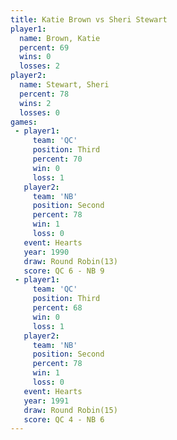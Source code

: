 ```yaml
---
title: Katie Brown vs Sheri Stewart
player1:              
  name: Brown, Katie  
  percent: 69         
  wins: 0             
  losses: 2           
player2:              
  name: Stewart, Sheri
  percent: 78         
  wins: 2             
  losses: 0           
games:
 - player1:         
     team: 'QC'     
     position: Third
     percent: 70    
     win: 0         
     loss: 1        
   player2:          
     team: 'NB'      
     position: Second
     percent: 78     
     win: 1          
     loss: 0         
   event: Hearts        
   year: 1990           
   draw: Round Robin(13)
   score: QC 6 - NB 9   
 - player1:         
     team: 'QC'     
     position: Third
     percent: 68    
     win: 0         
     loss: 1        
   player2:          
     team: 'NB'      
     position: Second
     percent: 78     
     win: 1          
     loss: 0         
   event: Hearts        
   year: 1991           
   draw: Round Robin(15)
   score: QC 4 - NB 6   
---
```

